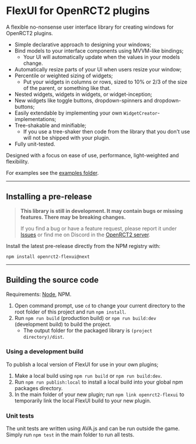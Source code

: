 # FlexUI for OpenRCT2 plugins

A flexible no-nonsense user interface library for creating windows for OpenRCT2 plugins.

 - Simple declarative approach to designing your windows;
 - Bind models to your interface components using MVVM-like bindings;
    - Your UI will automatically update when the values in your models change.
 - Automatically resize parts of your UI when users resize your window;
 - Percentile or weighted sizing of widgets;
    - Put your widgets in columns or rows, sized to 10% or 2/3 of the size of the parent, or something like that.
 - Nested widgets, widgets in widgets, or widget-inception;
 - New widgets like toggle buttons, dropdown-spinners and dropdown-buttons;
 - Easily extendable by implementing your own `WidgetCreator`-implementations;
 - Tree-shakable and minifiable;
    - If you use a tree-shaker then code from the library that you don't use will not be shipped with your plugin.
 - Fully unit-tested.

Designed with a focus on ease of use, performance, light-weighted and flexibility.

For examples see the [examples folder](https://github.com/Basssiiie/OpenRCT2-FlexUI/tree/main/examples).

---

## Installing a pre-release

> **This library is still in development. It may contain bugs or missing features. There may be breaking changes.**
>
> If you find a bug or have a feature request, please report it under [Issues](https://github.com/Basssiiie/OpenRCT2-FlexUI/issues) or find me on Discord in the [OpenRCT2 server](https://github.com/OpenRCT2/OpenRCT2#chat).

Install the latest pre-release directly from the NPM registry with:
```
npm install openrct2-flexui@next
```

---

## Building the source code

Requirements: [Node](https://nodejs.org/en/), NPM.

1. Open command prompt, use `cd` to change your current directory to the root folder of this project and run `npm install`.
2. Run `npm run build` (production build) or `npm run build:dev` (development build) to build the project.
    - The output folder for the packaged library is `(project directory)/dist`.

### Using a development build

To publish a local version of FlexUI for use in your own plugins;
1. Make a local build using `npm run build` or `npm run build:dev`.
2. Run `npm run publish:local` to install a local build into your global npm packages directory.
3. In the main folder of your new plugin; run `npm link openrct2-flexui` to temporarily link the local FlexUI build to your new plugin.

### Unit tests

The unit tests are written using AVA.js and can be run outside the game. Simply run `npm test` in the main folder to run all tests.